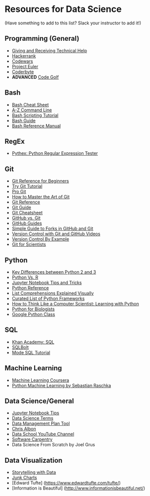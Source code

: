 # Resources for Data Science
(Have something to add to this list? Slack your instructor to add it!)

## Programming (General)
* [Giving and Receiving Technical Help](https://www.youtube.com/watch?v=hY14Er6JX2s)  
* [Hackerrank](https://www.hackerrank.com)  
* [Codewars](https://www.codewars.com)  
* [Project Euler](https://projecteuler.net/)  
* [Coderbyte](https://www.coderbyte.com/)  
* **ADVANCED** [Code Golf](https://codegolf.stackexchange.com/)  

## Bash
* [Bash Cheat Sheet](http://www.pixelbeat.org/cmdline.html)
* [A-Z Command Line](https://ss64.com/bash/)
* [Bash Scripting Tutorial](http://ryanstutorials.net/bash-scripting-tutorial/)
* [Bash Guide](http://mywiki.wooledge.org/BashGuide)
* [Bash Reference Manual](https://www.gnu.org/software/bash/manual/bashref.html)

## RegEx
* [Pythex: Python Regular Expression Tester](http://pythex.org/)

## Git
* [Git Reference for Beginners](http://www.dataschool.io/git-quick-reference-for-beginners/)
* [Try Git Tutorial](https://try.github.io/levels/1/challenges/1)
* [Pro Git](https://git-scm.com/book/en/v2)
* [How to Master the Art of Git](https://hackernoon.com/how-to-master-the-art-of-git-68e1050f3147)
* [Git Reference](http://gitref.org/)
* [Git Guide](http://rogerdudler.github.io/git-guide/)
* [Git Cheatsheet](http://ndpsoftware.com/git-cheatsheet.html)
* [GitHub vs. Git](http://www.dataschool.io/github-is-just-dropbox-for-git/)
* [GitHub Guides](https://guides.github.com/)
* [Simple Guide to Forks in GitHub and Git](http://www.dataschool.io/simple-guide-to-forks-in-github-and-git/)
* [Version Control with Git and GitHub Videos](https://www.youtube.com/playlist?list=PL5-da3qGB5IBLMp7LtN8Nc3Efd4hJq0kD)
* [Version Control By Example](http://ericsink.com/vcbe/html/bk01-toc.html)
* [Git for Scientists](http://nyuccl.org/pages/GitTutorial/)

## Python
* [Key Differences between Python 2 and 3](http://sebastianraschka.com/Articles/2014_python_2_3_key_diff.html)
* [Python Vs. R](http://www.dataschool.io/python-or-r-for-data-science/)
* [Jupyter Notebook Tips and Tricks](https://www.dataquest.io/blog/jupyter-notebook-tips-tricks-shortcuts/)
* [Python Reference](https://github.com/rasbt/python_reference)
* [List Comprehensions Explained Visually](http://treyhunner.com/2015/12/python-list-comprehensions-now-in-color/)
* [Curated List of Python Frameworks](https://github.com/vinta/awesome-python)
* [How to Think Like a Computer Scientist: Learning with Python](http://openbookproject.net/thinkcs/python/english2e/index.html)
* [Python for Biologists](http://pythonforbiologists.com/)
* [Google Python Class](https://developers.google.com/edu/python/)

## SQL
* [Khan Academy: SQL](https://www.khanacademy.org/computing/computer-programming/sql)
* [SQLBolt](https://sqlbolt.com/)
* [Mode SQL Tutorial](https://modeanalytics.com/)

## Machine Learning
* [Machine Learning Coursera](https://www.coursera.org/learn/machine-learning)
* [Python Machine Learning by Sebastian Raschka](https://github.com/rasbt/python-machine-learning-book-2nd-edition)

## Data Science/General
* [Jupyter Notebook Tips](https://www.dataquest.io/blog/jupyter-notebook-tips-tricks-shortcuts/)
* [Data Science Terms](https://github.com/rasbt/pattern_classification/blob/master/resources/data_glossary.md)
* [Data Management Plan Tool](https://dmptool.org/)
* [Chris Albon](https://chrisalbon.com/)
* [Data School YouTube Channel](https://www.youtube.com/channel/UCnVzApLJE2ljPZSeQylSEyg)
* [Software Carpentry](https://software-carpentry.org/)
* Data Science From Scratch by Joel Grus

## Data Visualization
* [Storytelling with Data](http://www.storytellingwithdata.com/)
* [Junk Charts](http://junkcharts.typepad.com/)
* [Edward Tufte] (https://www.edwardtufte.com/tufte/)
* [Information is Beautiful] (http://www.informationisbeautiful.net/)


